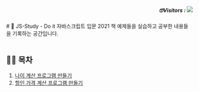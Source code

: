 <h5 align="right"> 🙄Visitors : <a href="https://hits.seeyoufarm.com"><img src="https://hits.seeyoufarm.com/api/count/incr/badge.svg?url=https://github.com/hyedi3/JS-Study/edit/main/README.md&count_bg=%236CE09A&title_bg=%23555555&icon=&icon_color=%23E7E7E7&title=View&edge_flat=false"/></a></h5>
# 🚀 JS-Study
- Do it 자바스크립트 입문 2021 책 예제들을 실습하고 공부한 내용들을 기록하는 공간입니다. 
<br></br>

## ✍🏻 목차 
1. [나이 계산 프로그램 만들기](https://github.com/hyedi3/JS-Study/blob/main/ageCalculation/README.md)
2. [할인 가격 계산 프로그램 만들기](https://github.com/hyedi3/JS-Study/blob/main/discountPrice/README.md)
